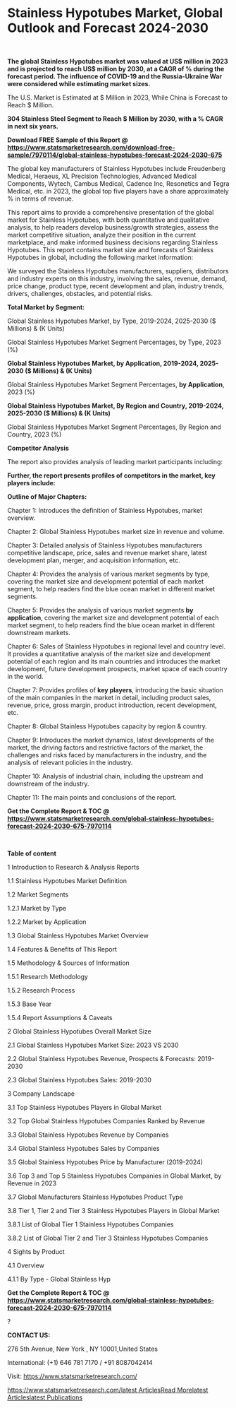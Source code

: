 <h1>Stainless Hypotubes Market, Global Outlook and Forecast 2024-2030</h1><br/><p><strong>The global Stainless Hypotubes market was valued at US$ million in 2023 and is projected to reach US$ million by 2030, at a <strong>CAGR</strong> of % during the forecast period. The influence of COVID-19 and the Russia-Ukraine War were considered while estimating market sizes.</strong></p>
 
 
 
 <p>The U.S. Market is Estimated at $ Million in 2023, While China is Forecast to Reach $ Million.</p>
 
 
 
 <p><strong>304 Stainless Steel Segment to Reach $ Million by 2030, with a % <strong>CAGR</strong> in next six years.</strong></p>
 
 
 
 <p><strong>Download FREE Sample of this Report @ <a href="https://www.statsmarketresearch.com/download-free-sample/7970114/global-stainless-hypotubes-forecast-2024-2030-675">https://www.statsmarketresearch.com/download-free-sample/7970114/global-stainless-hypotubes-forecast-2024-2030-675</a></strong></p>
 
 
 
 <p>The global key manufacturers of Stainless Hypotubes include Freudenberg Medical, Heraeus, XL Precision Technologies, Advanced Medical Components, Wytech, Cambus Medical, Cadence Inc, Resonetics and Tegra Medical, etc. in 2023, the global top five players have a share approximately % in terms of revenue.</p>
 
 
 
 <p>This report aims to provide a comprehensive presentation of the global market for Stainless Hypotubes, with both quantitative and qualitative analysis, to help readers develop business/growth strategies, assess the market competitive situation, analyze their position in the current marketplace, and make informed business decisions regarding Stainless Hypotubes. This report contains market size and forecasts of Stainless Hypotubes in global, including the following market information:</p>
 
 
 
 <p>We surveyed the Stainless Hypotubes manufacturers, suppliers, distributors and industry experts on this industry, involving the sales, revenue, demand, price change, product type, recent development and plan, industry trends, drivers, challenges, obstacles, and potential risks.</p>
 
 
 
 <p><strong>Total Market by Segment:</strong></p>
 
 
 
 <p>Global Stainless Hypotubes Market, by Type, 2019-2024, 2025-2030 ($ Millions) & (K Units)</p>
 
 
 
 <p>Global Stainless Hypotubes Market Segment Percentages, by Type, 2023 (%)</p>
 
 
 
 <p><strong>Global Stainless Hypotubes Market, <strong>by Application</strong>, 2019-2024, 2025-2030 ($ Millions) & (K Units)</strong></p>
 
 
 
 <p>Global Stainless Hypotubes Market Segment Percentages, <strong>by Application</strong>, 2023 (%)</p>
 
 
 
 <p><strong>Global Stainless Hypotubes Market, By Region and Country, 2019-2024, 2025-2030 ($ Millions) & (K Units)</strong></p>
 
 
 
 <p>Global Stainless Hypotubes Market Segment Percentages, By Region and Country, 2023 (%)</p>
 
 
 
 <p><strong>Competitor Analysis</strong></p>
 
 
 
 <p>The report also provides analysis of leading market participants including:</p>
 
 
 
 <p><strong>Further, the report presents profiles of competitors in the market, <strong>key players</strong> include:</strong></p>
 
 
 
 <p><strong>Outline of Major Chapters:</strong></p>
 
 
 
 <p>Chapter 1: Introduces the definition of Stainless Hypotubes, market overview.</p>
 
 
 
 <p>Chapter 2: Global Stainless Hypotubes market size in revenue and volume.</p>
 
 
 
 <p>Chapter 3: Detailed analysis of Stainless Hypotubes manufacturers competitive landscape, price, sales and revenue market share, latest development plan, merger, and acquisition information, etc.</p>
 
 
 
 <p>Chapter 4: Provides the analysis of various market segments by type, covering the market size and development potential of each market segment, to help readers find the blue ocean market in different market segments.</p>
 
 
 
 <p>Chapter 5: Provides the analysis of various market segments <strong>by application</strong>, covering the market size and development potential of each market segment, to help readers find the blue ocean market in different downstream markets.</p>
 
 
 
 <p>Chapter 6: Sales of Stainless Hypotubes in regional level and country level. It provides a quantitative analysis of the market size and development potential of each region and its main countries and introduces the market development, future development prospects, market space of each country in the world.</p>
 
 
 
 <p>Chapter 7: Provides profiles of <strong>key players</strong>, introducing the basic situation of the main companies in the market in detail, including product sales, revenue, price, gross margin, product introduction, recent development, etc.</p>
 
 
 
 <p>Chapter 8: Global Stainless Hypotubes capacity by region & country.</p>
 
 
 
 <p>Chapter 9: Introduces the market dynamics, latest developments of the market, the driving factors and restrictive factors of the market, the challenges and risks faced by manufacturers in the industry, and the analysis of relevant policies in the industry.</p>
 
 
 
 <p>Chapter 10: Analysis of industrial chain, including the upstream and downstream of the industry.</p>
 
 
 
 <p>Chapter 11: The main points and conclusions of the report.</p>
 
 
 
 <div><b>Get the Complete Report & TOC @ <a href="https://www.statsmarketresearch.com/global-stainless-hypotubes-forecast-2024-2030-675-7970114">https://www.statsmarketresearch.com/global-stainless-hypotubes-forecast-2024-2030-675-7970114</a></b></div>
 
 
 
 <p><br />
 
 <b>Table of content</b></p>
 
 
 
 <p>1 Introduction to Research & Analysis Reports<br />
 
 1.1 Stainless Hypotubes Market Definition<br />
 
 1.2 Market Segments<br />
 
 1.2.1 Market by Type<br />
 
 1.2.2 Market by Application<br />
 
 1.3 Global Stainless Hypotubes Market Overview<br />
 
 1.4 Features & Benefits of This Report<br />
 
 1.5 Methodology & Sources of Information<br />
 
 1.5.1 Research Methodology<br />
 
 1.5.2 Research Process<br />
 
 1.5.3 Base Year<br />
 
 1.5.4 Report Assumptions & Caveats<br />
 
 2 Global Stainless Hypotubes Overall Market Size<br />
 
 2.1 Global Stainless Hypotubes Market Size: 2023 VS 2030<br />
 
 2.2 Global Stainless Hypotubes Revenue, Prospects & Forecasts: 2019-2030<br />
 
 2.3 Global Stainless Hypotubes Sales: 2019-2030<br />
 
 3 Company Landscape<br />
 
 3.1 Top Stainless Hypotubes Players in Global Market<br />
 
 3.2 Top Global Stainless Hypotubes Companies Ranked by Revenue<br />
 
 3.3 Global Stainless Hypotubes Revenue by Companies<br />
 
 3.4 Global Stainless Hypotubes Sales by Companies<br />
 
 3.5 Global Stainless Hypotubes Price by Manufacturer (2019-2024)<br />
 
 3.6 Top 3 and Top 5 Stainless Hypotubes Companies in Global Market, by Revenue in 2023<br />
 
 3.7 Global Manufacturers Stainless Hypotubes Product Type<br />
 
 3.8 Tier 1, Tier 2 and Tier 3 Stainless Hypotubes Players in Global Market<br />
 
 3.8.1 List of Global Tier 1 Stainless Hypotubes Companies<br />
 
 3.8.2 List of Global Tier 2 and Tier 3 Stainless Hypotubes Companies<br />
 
 4 Sights by Product<br />
 
 4.1 Overview<br />
 
 4.1.1 By Type - Global Stainless Hyp</p>
 
 
 
 <div><b>Get the Complete Report & TOC @ <a href="https://www.statsmarketresearch.com/global-stainless-hypotubes-forecast-2024-2030-675-7970114">https://www.statsmarketresearch.com/global-stainless-hypotubes-forecast-2024-2030-675-7970114</a></b></div>
 
 
 
 <p>? </p>
 
 
 
 <p><b>CONTACT US:</b><br />
 
 276 5th Avenue, New York , NY 10001,United States<br />
 
 International: (+1) 646 781 7170 / +91 8087042414<br />
 
 Visit: <a href="https://www.statsmarketresearch.com/">https://www.statsmarketresearch.com/</a><br />
 
 <a href="https://gyeongbokgung.com">https://www.statsmarketresearch.com/</a><a href="https://hallyeomaritime.com">latest Articles</a><a href="https://jingwansa.com">Read More</a><a href="https://nguoiviet.jp/">latest Articles</a><a href="https://www.intelmarketresearch.com/">latest Publications</a></p>
